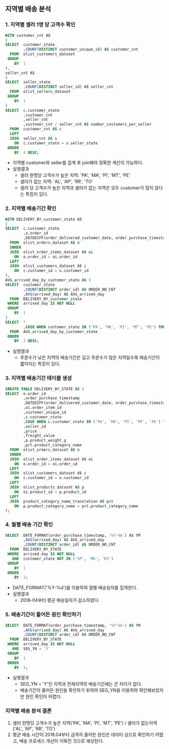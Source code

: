 ## 지역별 배송 분석
### 1. 지역별 셀러 1명 당 고객수 확인
``` sql
WITH customer_cnt AS
(
SELECT  customer_state
		,COUNT(DISTINCT customer_unique_id) AS customer_cnt
  FROM  olist_customers_dataset
 GROUP
    BY  1
),
seller_cnt AS
(
SELECT  seller_state
        ,COUNT(DISTINCT seller_id) AS seller_cnt
  FROM  olist_sellers_dataset
 GROUP
    BY  1
)
SELECT  c.customer_state
		,customer_cnt
        ,seller_cnt
        ,customer_cnt / seller_cnt AS number_customers_per_seller
  FROM  customer_cnt AS c 
  LEFT
  JOIN  seller_cnt AS s
    ON  c.customer_state = s.seller_state
 ORDER
    BY  4 DESC;
```
- 지역별 customer와 seller를 집계 후 join해야 정확한 계산이 가능하다.
- 실행결과
  - 셀러 한명당 고객수가 높은 지역: 'PA', 'MA', 'PI', 'MT', 'PE'
  - 셀러가 없는 지역: 'AL', 'AP', 'RR', 'TO'
  - 셀러 당 고객수가 높은 지역과 셀러가 없는 지역은 모두 customer가 많지 않다는 특징이 있다.

### 2. 지역별 배송기간 확인
``` sql
WITH DELIVERY_BY_customer_state AS
(
SELECT  c.customer_state
		,o.order_id
		,DATEDIFF(order_delivered_customer_date, order_purchase_timestamp) as arrived_day
  FROM  olist_orders_dataset AS o
  INNER 
  JOIN  olist_order_items_dataset AS oi 
    ON  o.order_id = oi.order_id
  LEFT 
  JOIN  olist_customers_dataset AS c 
    ON  c.customer_id = o.customer_id
),
AVG_arrived_day_by_customer_state AS (
SELECT  customer_state
        ,COUNT(DISTINCT order_id) AS ORDER_NO_CNT
		,AVG(arrived_day) AS AVG_arrived_day
  FROM  DELIVERY_BY_customer_state
 WHERE  arrived_day IS NOT NULL
 GROUP
    BY  1
)
SELECT  *
		,CASE WHEN customer_state IN ('PA', 'MA', 'PI', 'MT', 'PE') THEN 'Y' ELSE 'N' END AS SEG_YN
  FROM  AVG_arrived_day_by_customer_state
 ORDER
    BY  3 DESC;
```
- 실행결과
  - 주문수가 낮은 지역의 배송기간은 길고 주문수가 많은 지역일수록 배송기간이 짧아지는 특징이 있다.

### 3. 지역별 배송기간 테이블 생성
``` sql
CREATE TABLE DELIVERY_BY_STATE AS (
SELECT  o.order_id
		,order_purchase_timestamp
		,DATEDIFF(order_delivered_customer_date, order_purchase_timestamp) as arrived_day
		,oi.order_item_id
        ,customer_unique_id
        ,c.customer_state
        ,CASE WHEN c.customer_state IN ('PA', 'MA', 'PI', 'MT', 'PE') THEN 'Y' ELSE 'N' END SEG_YN
		,seller_id
        ,price
        ,freight_value
        ,p.product_weight_g
        ,pct.product_category_name
  FROM  olist_orders_dataset AS o
  INNER 
  JOIN  olist_order_items_dataset AS oi 
    ON  o.order_id = oi.order_id
  LEFT 
  JOIN  olist_customers_dataset AS c 
    ON  c.customer_id = o.customer_id
  LEFT 
  JOIN  olist_products_dataset AS p 
    ON  oi.product_id = p.product_id
  LEFT 
  JOIN  product_category_name_translation AS pct 
    ON  p.product_category_name = pct.product_category_name
);
```

### 4. 월별 배송 기간 확인
``` sql
SELECT  DATE_FORMAT(order_purchase_timestamp, '%Y-%m') AS YM
		,AVG(arrived_day) AS AVG_arrived_day
        ,COUNT(DISTINCT order_id) AS ORDER_NO_CNT
  FROM  DELIVERY_BY_STATE
 WHERE  arrived_day IS NOT NULL
   AND  customer_state NOT IN ('SP', 'MG', 'RJ') 
 GROUP
    BY  1
 ORDER
    BY  1;
```
- DATE_FORMAT('%Y-%d')를 이용하여 월별 배송일자를 집계한다.
- 실행결과
  - 2018-04부터 평균 배송일자가 감소하였다.

### 5. 배송기간이 줄어든 원인 확인하기
``` sql
SELECT  DATE_FORMAT(order_purchase_timestamp, '%Y-%m') AS YM
		,AVG(arrived_day) AS AVG_arrived_day
        ,COUNT(DISTINCT order_id) AS ORDER_NO_CNT
  FROM  DELIVERY_BY_STATE
 WHERE  arrived_day IS NOT NULL
   AND  SEG_YN = 'Y'
 GROUP
    BY  1
 ORDER
    BY  1;
```
- 실행결과
  - SEG_YN = 'Y'인 지역과 전체지역의 배송기간에는 큰 차이가 없다.
  - 배송기간이 줄어든 원인을 확인하기 위하여 SEG_YN을 이용하여 확인해보았지만 원인 확인이 어렵다.

### 지역별 배송 분석 결론   
1. 셀러 한명당 고객수가 높은 지역('PA', 'MA', 'PI', 'MT', 'PE') / 셀러가 없는지역('AL', 'AP', 'RR', 'TO')
2. 평균 배송 시간이 2018.04부터 급격히 줄어든 원인은 데이터 상으로 확인하기 어렵고, 배송 프로세스 개선이 이뤄진 것으로 예상된다.  
